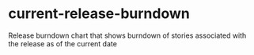 # current-release-burndown
Release burndown chart that shows burndown of stories associated with the release as of the current date

